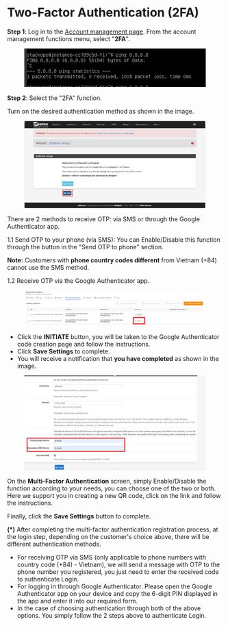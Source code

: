 # Two-Factor Authentication (2FA)

**Step 1**: Log in to the [Account management page](https://dashboard.console.vngcloud.vn/). From the account management functions menu, select "**2FA**".

<figure><img src="../.gitbook/assets/image (28) (1).png" alt=""><figcaption></figcaption></figure>

**Step 2**: Select the "2FA" function.

Turn on the desired authentication method as shown in the image.

<figure><img src="../.gitbook/assets/image (1) (1) (1) (1) (1) (1) (1) (1) (1) (1) (1) (1) (1).png" alt=""><figcaption></figcaption></figure>

There are 2 methods to receive OTP: via SMS or through the Google Authenticator app.

&#x20;       1.1 Send OTP to your phone (via SMS): You can Enable/Disable this function through the button in the "Send OTP to phone" section.

**Note:** Customers with **phone country codes different** from Vietnam (+84) cannot use the SMS method.

&#x20;       1.2 Receive OTP via the Google Authenticator app.

<figure><img src="../.gitbook/assets/image (2) (1) (1) (1) (1) (1) (1) (1) (1) (1) (1).png" alt=""><figcaption></figcaption></figure>

* Click the **INITIATE** button, you will be taken to the Google Authenticator code creation page and follow the instructions.
* Click **Save Settings** to complete.
* You will receive a notification that **you have completed** as shown in the image.

<figure><img src="../.gitbook/assets/image (3) (1) (1) (1) (1) (1) (1) (1) (1) (1).png" alt=""><figcaption></figcaption></figure>

On the **Multi-Factor Authentication** screen, simply Enable/Disable the function according to your needs, you can choose one of the two or both. Here we support you in creating a new QR code, click on the link and follow the instructions.

Finally, click the **Save Settings** button to complete.

**(\*)** After completing the multi-factor authentication registration process, at the login step, depending on the customer's choice above, there will be different authentication methods.

* For receiving OTP via SMS (only applicable to phone numbers with country code (+84) - Vietnam), we will send a message with OTP to the phone number you registered, you just need to enter the received code to authenticate Login.
* For logging in through Google Authenticator. Please open the Google Authenticator app on your device and copy the 6-digit PIN displayed in the app and enter it into our required form.
* In the case of choosing authentication through both of the above options. You simply follow the 2 steps above to authenticate Login.
